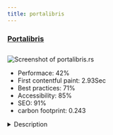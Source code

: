 ```yaml
---
title: portalibris
---
```


<div style="height: 3rem">
  <a href="http://portalibris.rs/"><h3>Portalibris</h3></a>
</div>
<img loading="lazy" src="/images/thumbs/portalibris.rs.jpg" alt="Screenshot of portalibris.rs" />
<ul>
  <li>Performace: 42%</li>
  <li>
    First contentful paint:
    2.93Sec
  </li>
  <li>Best practices: 71%</li>
  <li>Accessibility: 85%</li>
  <li>SEO: 91%</li>
  <li>carbon footprint: 0.243</li>
</ul>
<details>
  <summary>Description</summary>
  <p>Portalibris is a Serbian book publisher. 
We are leading publisher in modern Serbian epic fantasy genre, but we also sell, translate and publish other genres, for both local and foreign authors.

The website provides customers with the ability to browse through books, read some samples and place orders.Website is based on k2 and k2store, using gavick news2 template.

Isis admin template is customized to show only those options users need to use.</p>
</details>

